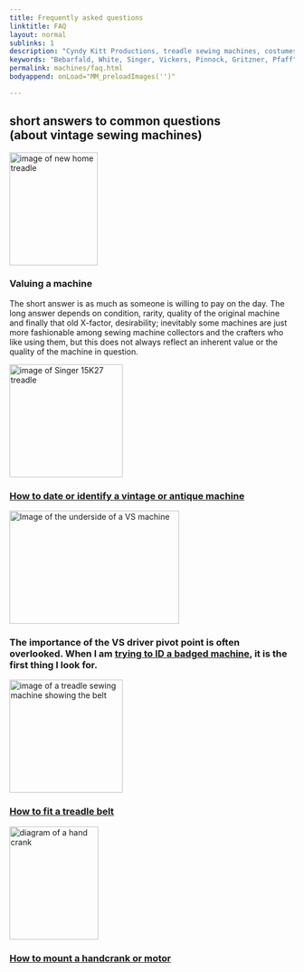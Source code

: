 ```yaml
---
title: Frequently asked questions
linktitle: FAQ
layout: normal
sublinks: 1
description: "Cyndy Kitt Productions, treadle sewing machines, costumes, vintage treadle sewing machines, reproduction sewing machine manuals."
keywords: "Bebarfald, White, Singer, Vickers, Pinnock, Gritzner, Pfaff"
permalink: machines/faq.html
bodyappend: onLoad="MM_preloadImages('')"

---
```


<h2 class="text-center bg-light">short answers to common questions<br> (about vintage sewing machines)</h2>
<div class="container">
<div class="row my-4">
    <div class="col-5 text-right mr-4">
    <img alt="image of new home treadle" src="{{ "/assets/images/new.home.gif" }}" width="156" height="200">
    </div><!-- end col -->
    <div class="col-6 my-auto">
      <h3>Valuing a machine</h3>
      <p>The short answer is as much as someone is willing to pay on the day.  The long answer depends on condition, rarity, quality of the original machine and finally that old X-factor, desirability; inevitably some machines are just more fashionable among sewing machine collectors and the crafters who like using them, but this does not always reflect an inherent value or the quality of the machine in question.</p>
    </div><!-- end col -->
  </div><!-- end row -->
<div class="row my-4">
    <div class="col-5 mr-4 text-right"><img alt="image of Singer 15K27 treadle" src="{{ "/assets/images/machines/singer/15k27-cat.gif" }}" width="200" height="200">
    </div><!-- end col -->
    <div class="col-6 my-auto">
      <h3><a href="id-01.html">How to date or identify a vintage or antique machine</a></h3>
    </div><!-- end col -->
  </div><!-- end row -->
<div class="row my-4">
    <div class="col-5 mr-4 text-right"><img alt="Image of the underside of a VS machine" src="{{ "/assets/images/machines/VSPP.f01.jpg" }}" width="300" height="200">
    </div><!-- end col -->
    <div class="col-6 my-auto">
      <h3>The importance of the VS driver pivot point is often overlooked. When I am <a href="VSPP.html">trying to ID a badged machine</a>, it is the first thing I look for.</h3>
    </div><!-- end col -->
  </div><!-- end row -->
<div class="row my-4">
    <div class="col-5 mr-4 text-right"><a href="../serv/belt.html"><img alt="image of a treadle sewing machine showing the belt" src="{{ "/assets/serv/images/b-fit.01.jpg" }}" width="200" height="200" border="0"></a>
    </div><!-- end col -->
    <div class="col-6 my-auto">
      <h3><a href="../serv/belt.html">How to fit a treadle belt</a></h3>
    </div><!-- end col -->
  </div><!-- end row -->
<div class="row my-4">
    <div class="col-5 mr-4 text-right"><img alt="diagram of a hand crank" src="{{ "/assets/serv/images/crank.01.gif" }}" width="157" height="200">
    </div><!-- end col -->
    <div class="col-6 my-auto">
      <h3><a href="../serv/crank.html">How to mount a handcrank or motor</a></h3>
    </div><!-- end col -->
  </div><!-- end row -->
</div>
